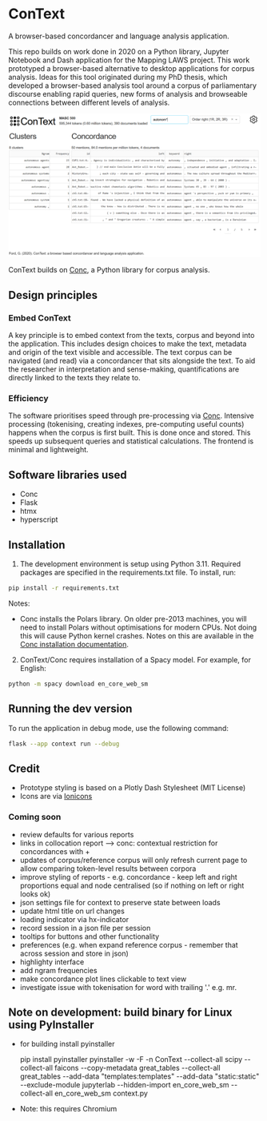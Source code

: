 # ConText

A browser-based concordancer and language analysis application.  

This repo builds on work done in 2020 on a Python library, Jupyter Notebook and Dash application for the Mapping LAWS project. This work prototyped a browser-based alternative to desktop applications for corpus analysis. Ideas for this tool originated during my PhD thesis, which developed a browser-based analysis tool around a corpus of parliamentary discourse enabling rapid queries, new forms of analysis and browseable connections between different levels of analysis.  

![Screenshot of original working Dash prototype of ConText](assets/context-dash-with-text.png)  

ConText builds on [Conc](https://github.com/polsci/conc), a Python library for corpus analysis.  

## Design principles

### Embed ConText

A key principle is to embed context from the texts, corpus and beyond into the application. This includes design choices to make the text, metadata and origin of the text visible and accessible. The text corpus can be navigated (and read) via a concordancer that sits alongside the text. To aid the researcher in interpretation and sense-making, quantifications are directly linked to the texts they relate to. 

### Efficiency

The software prioritises speed through pre-processing via [Conc](https://github.com/polsci/conc). Intensive processing (tokenising, creating indexes, pre-computing useful counts) happens when the corpus is first built. This is done once and stored. This speeds up subsequent queries and statistical calculations. The frontend is minimal and lightweight.

## Software libraries used

* Conc
* Flask
* htmx
* hyperscript

## Installation

1. The development environment is setup using Python 3.11. Required packages are specified in the requirements.txt file. To install, run:

```bash
pip install -r requirements.txt
```

Notes: 
- Conc installs the Polars library. On older pre-2013 machines, you will need to install Polars without optimisations for modern CPUs. Not doing this will cause Python kernel crashes. Notes on this are available in the [Conc installation documentation](https://geoffford.nz/conc/tutorials/install.html#pre-2013-cpu-install-polars-with-support-for-older-machines).  

2. ConText/Conc requires installation of a Spacy model. For example, for English:  

```bash
python -m spacy download en_core_web_sm
```

## Running the dev version

To run the application in debug mode, use the following command:  

```bash
flask --app context run --debug
```

## Credit

- Prototype styling is based on a Plotly Dash Stylesheet (MIT License)
- Icons are via [Ionicons](https://ionic.io/ionicons)

### Coming soon

- review defaults for various reports
- links in collocation report --> conc: contextual restriction for concordances with +
- updates of corpus/reference corpus will only refresh current page to allow comparing token-level results between corpora
- improve styling of reports - e.g. concordance - keep left and right proportions equal and node centralised (so if nothing on left or right looks ok)
- json settings file for context to preserve state between loads
- update html title on url changes
- loading indicator via hx-indicator
- record session in a json file per session
- tooltips for buttons and other functionality
- preferences (e.g. when expand reference corpus - remember that across session and store in json)
- highlighty interface
- add ngram frequencies
- make concordance plot lines clickable to text view
- investigate issue with tokenisation for word with trailing '.' e.g. mr.

## Note on development: build binary for Linux using PyInstaller

- for building install pyinstaller

    pip install pyinstaller
    pyinstaller -w -F -n ConText --collect-all scipy --collect-all faicons  --copy-metadata great_tables --collect-all great_tables --add-data "templates:templates" --add-data "static:static" --exclude-module jupyterlab --hidden-import en_core_web_sm --collect-all en_core_web_sm context.py

- Note: this requires Chromium
